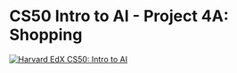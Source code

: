 # CS50 Intro to AI - Project 4A: Shopping


[![Harvard EdX CS50: Intro to AI](http://img.youtube.com/vi/W8mMiqSoKdQ/0.jpg)](https://youtu.be/W8mMiqSoKdQ)
